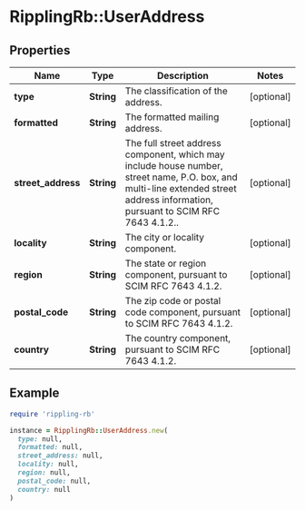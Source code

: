 # RipplingRb::UserAddress

## Properties

| Name | Type | Description | Notes |
| ---- | ---- | ----------- | ----- |
| **type** | **String** | The classification of the address. | [optional] |
| **formatted** | **String** | The formatted mailing address. | [optional] |
| **street_address** | **String** | The full street address component, which may include house number, street name, P.O. box, and multi-line extended street address information, pursuant to SCIM RFC 7643 4.1.2.. | [optional] |
| **locality** | **String** | The city or locality component. | [optional] |
| **region** | **String** | The state or region component, pursuant to SCIM RFC 7643 4.1.2. | [optional] |
| **postal_code** | **String** | The zip code or postal code component, pursuant to SCIM RFC 7643 4.1.2. | [optional] |
| **country** | **String** | The country component, pursuant to SCIM RFC 7643 4.1.2. | [optional] |

## Example

```ruby
require 'rippling-rb'

instance = RipplingRb::UserAddress.new(
  type: null,
  formatted: null,
  street_address: null,
  locality: null,
  region: null,
  postal_code: null,
  country: null
)
```

